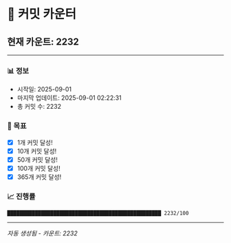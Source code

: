 # 🔢 커밋 카운터

## 현재 카운트: 2232

---

### 📊 정보
- 시작일: 2025-09-01
- 마지막 업데이트: 2025-09-01 02:22:31
- 총 커밋 수: 2232

### 🎯 목표
- [x] 1개 커밋 달성!
- [x] 10개 커밋 달성!
- [x] 50개 커밋 달성!
- [x] 100개 커밋 달성!
- [x] 365개 커밋 달성!

### 📈 진행률
```
██████████████████████████████████████████████████ 2232/100
```

---
*자동 생성됨 - 카운트: 2232*

